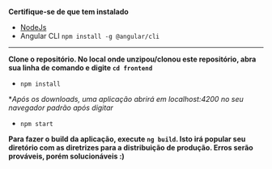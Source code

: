 **Certifique-se de que tem instalado**
- [NodeJs](https://nodejs.org/en/)
- Angular CLI `npm install -g @angular/cli`
___

**Clone o repositório. No local onde unzipou/clonou este repositório, abra sua linha de comando e digite `cd frontend`**
- `npm install`

**Após os downloads, uma aplicação abrirá em localhost:4200 no seu navegador padrão após digitar*
- `npm start`

**Para fazer o build da aplicação, execute `ng build`. Isto irá popular seu diretório com as diretrizes para a distribuição de produção. Erros serão prováveis, porém solucionáveis :)**
